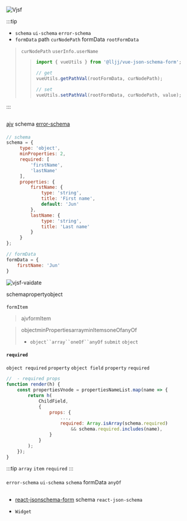 #

##

![Vjsf](/vjsf.jpg)

:::tip
* `schema` `ui-schema` `error-schema`
* `formData`
path `curNodePath` formData `rootFormData`
> `curNodePath`  `userInfo.userName`
>>
>> ```js
>> import { vueUtils } from '@lljj/vue-json-schema-form';
>>
>> // get
>> vueUtils.getPathVal(rootFormData, curNodePath);
>>
>> // set
>> vueUtils.setPathVal(rootFormData, curNodePath, value);
>> ```
:::

##
 [ajv](https://github.com/epoberezkin/ajv) schema [error-schema](/zh/guide/basic-config.html#error-schema)

####


```js
// schema
schema = {
     type: 'object',
     minProperties: 2,
     required: [
         'firstName',
         'lastName'
     ],
     properties: {
         firstName: {
             type: 'string',
             title: 'First name',
             default: 'Jun'
         },
         lastName: {
             type: 'string',
             title: 'Last name'
         }
     }
};

// formData
formData = {
    firstName: 'Jun'
}
```


![vjsf-vaidate](/vjsf-vaidate.jpg)

schemapropertyobject

####
 `formItem`


> ajvformItem


>  objectminPropertiesarrayminItemsoneOfanyOf
>*  `object``array``oneOf``anyOf`  `submit`  `object`

####  `required`
`object required`  `property`  `object field`   `property`  `required`

```js
//  - required props
function render(h) {
    const propertiesVnode = propertiesNameList.map(name => {
        return h(
            ChildField,
            {
                props: {
                    ...,
                    required: Array.isArray(schema.required)
                        && schema.required.includes(name),
                }
            }
        );
    });
}
```

:::tip
 `array`  `item`  `required`
:::

####
`error-schema`  `ui-schema`  `schema` formData
 `anyOf`

##

* [react-jsonschema-form](https://github.com/rjsf-team/react-jsonschema-form)
schema `react-json-schema`

*  `Widget`

